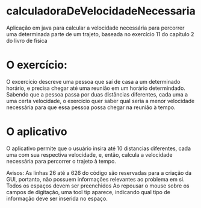 # calculadoraDeVelocidadeNecessaria
Aplicação em java para calcular a velocidade necessária para percorrer uma determinada parte de um trajeto, baseada no exercício 11 do capítulo 2 do livro de física

# O exercício:
O excercício descreve uma pessoa que saí de casa a um determinado horário, e precisa chegar até uma reunião em um horário determindado. Sabendo que a pessoa passa por duas distâncias diferentes, cada uma a uma certa velocidade, o exercício quer saber qual seria a menor velocidade necessária para que essa pessoa possa chegar na reunião à tempo.

# O aplicativo
O aplicativo permite que o usuário insira até 10 distancias diferentes, cada uma com sua respectiva velocidade, e, então, calcula a velocidade necessária para percorrer o trajeto à tempo.

Avisos:
As linhas 26 até a 626 do código são reservadas para a criação da GUI, portanto, não possuem informações relevantes ao problema em si.
Todos os espaços devem ser preenchidos
Ao repousar o mouse sobre os campos de digitação, uma tool tip aparece, indicando qual tipo de informação deve ser inserida no espaço.
